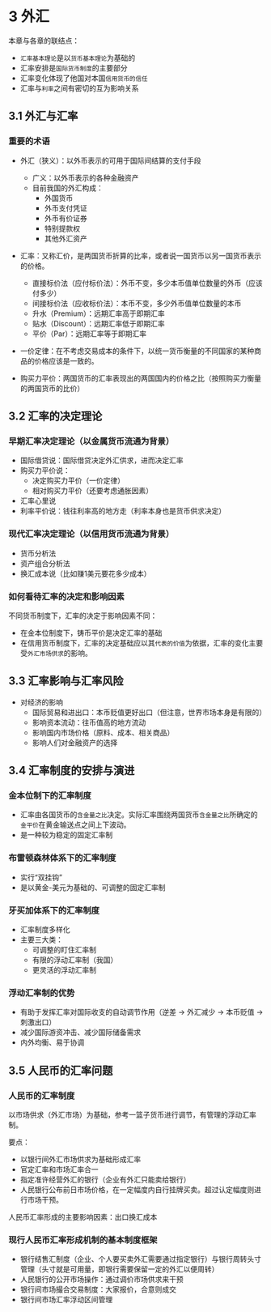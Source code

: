 # 3 外汇

本章与各章的联结点：

- `汇率基本理论`是以`货币基本理论`为基础的
- 汇率安排是`国际货币制度`的主要部分
- 汇率变化体现了他国对本国`信用货币的信任`
- 汇率与`利率`之间有密切的互为影响关系

## 3.1 外汇与汇率

### 重要的术语

- 外汇（狭义）：以外币表示的可用于国际间结算的支付手段
  - 广义：以外币表示的各种金融资产
  - 目前我国的外汇构成：
    - 外国货币
    - 外币支付凭证
    - 外币有价证券
    - 特别提款权
    - 其他外汇资产

- 汇率：又称汇价，是两国货币折算的比率，或者说一国货币以另一国货币表示的价格。
  - 直接标价法（应付标价法）：外币不变，多少本币值单位数量的外币（应该付多少）
  - 间接标价法（应收标价法）：本币不变，多少外币值单位数量的本币
  - 升水（Premium）：远期汇率高于即期汇率
  - 贴水（Discount）：远期汇率低于即期汇率
  - 平价（Par）：远期汇率等于即期汇率

- 一价定律：在不考虑交易成本的条件下，以统一货币衡量的不同国家的某种商品的价格应该是一致的。
- 购买力平价：两国货币的汇率表现出的两国国内的价格之比（按照购买力衡量的两国货币的比价）

## 3.2 汇率的决定理论

### 早期汇率决定理论（以金属货币流通为背景）

- 国际借贷说：国际借贷决定外汇供求，进而决定汇率
- 购买力平价说：
  - 决定购买力平价（一价定律）
  - 相对购买力平价（还要考虑通胀因素）
- 汇率心里说
- 利率平价说：钱往利率高的地方走（利率本身也是货币供求决定）

### 现代汇率决定理论（以信用货币流通为背景）

- 货币分析法
- 资产组合分析法
- 换汇成本说（比如赚1美元要花多少成本）

### 如何看待汇率的决定和影响因素

不同货币制度下，汇率的决定于影响因素不同：

- 在金本位制度下，铸币平价是决定汇率的基础
- 在信用货币制度下，汇率的决定基础应以其`代表的价值`为依据，汇率的变化主要受`外汇市场供求`的影响。

## 3.3 汇率影响与汇率风险

- 对经济的影响
  - 国际贸易和进出口：本币贬值更好出口（但注意，世界市场本身是有限的）
  - 影响资本流动：往币值高的地方流动
  - 影响国内市场价格（原料、成本、相关商品）
  - 影响人们对金融资产的选择

## 3.4 汇率制度的安排与演进

### 金本位制下的汇率制度

- 汇率由各国货币的`含金量之比`决定。实际汇率围绕两国货币`含金量之比`所确定的`金平价`在黄金输送点之间上下波动。
- 是一种较为稳定的固定汇率制

### 布雷顿森林体系下的汇率制度

- 实行“双挂钩”
- 是以黄金-美元为基础的、可调整的固定汇率制

### 牙买加体系下的汇率制度

- 汇率制度多样化
- 主要三大类：
  - 可调整的盯住汇率制
  - 有限的浮动汇率制（我国）
  - 更灵活的浮动汇率制

### 浮动汇率制的优势

- 有助于发挥汇率对国际收支的自动调节作用（逆差 -> 外汇减少 -> 本币贬值 -> 刺激出口）
- 减少国际游资冲击、减少国际储备需求
- 内外均衡、易于协调

## 3.5 人民币的汇率问题

### 人民币的汇率制度

以市场供求（外汇市场）为基础，参考一篮子货币进行调节，有管理的浮动汇率制。

要点：

- 以银行间外汇市场供求为基础形成汇率
- 官定汇率和市场汇率合一
- 指定准许经营外汇的银行（企业有外汇只能卖给银行）
- 人民银行公布前日市场价格，在一定幅度内自行挂牌买卖。超过认定幅度则进行市场干预。

人民币汇率形成的主要影响因素：出口换汇成本

### 现行人民币汇率形成机制的基本制度框架

- 银行结售汇制度（企业、个人要买卖外汇需要通过指定银行）与银行周转头寸管理（头寸就是可用量，即银行需要保留一定的外汇以便周转）
- 人民银行的公开市场操作：通过调价市场供求来干预
- 银行间市场撮合交易制度：大家报价，合意则成交
- 银行间市场汇率浮动区间管理
